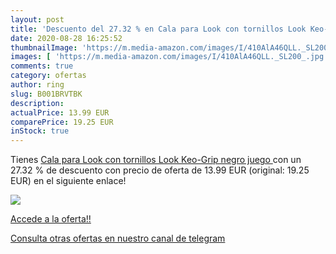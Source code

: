 ```yaml
---
layout: post
title: 'Descuento del 27.32 % en Cala para Look con tornillos Look Keo-Gr'
date: 2020-08-28 16:25:52
thumbnailImage: 'https://m.media-amazon.com/images/I/410AlA46QLL._SL200_.jpg'
images: [ 'https://m.media-amazon.com/images/I/410AlA46QLL._SL200_.jpg' ]
comments: true
category: ofertas
author: ring
slug: B001BRVTBK
description:
actualPrice: 13.99 EUR
comparePrice: 19.25 EUR
inStock: true
---
```


Tienes [Cala para Look con tornillos Look Keo-Grip negro  juego ](https://www.amazon.com/dp/B001BRVTBK/?tag=redken08-20) con un 27.32 % de descuento con precio de oferta de 13.99 EUR (original: 19.25 EUR) en el siguiente enlace!

[![](https://m.media-amazon.com/images/I/410AlA46QLL._SL200_.jpg)](https://www.amazon.com/dp/B001BRVTBK/?tag=redken08-20)

[Accede a la oferta!!](https://www.amazon.com/dp/B001BRVTBK/?tag=redken08-20)

[Consulta otras ofertas en nuestro canal de telegram](https://t.me/s/ofertas25)
